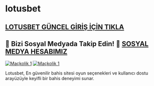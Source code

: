 # lotusbet
## <a href="https://bit.ly/LotusBahis">LOTUSBET GÜNCEL GİRİŞ İÇİN TIKLA</a>

## 📲 **Bizi Sosyal Medyada Takip Edin!** 🔗 <a href="https://t.me/+ox-iK6syVQY2NTY0">SOSYAL MEDYA HESABIMIZ</a>
[![Maçkolik 1](https://github.com/user-attachments/assets/debb6d7f-522c-4db4-9e4b-d9174b7ef1b3)](https://bit.ly/LotusBahis)
[![Maçkolik 1](https://github.com/user-attachments/assets/b9f7411b-d638-4566-af0a-053b33befef8)](https://bit.ly/LotusBahis)

Lotusbet, En güvenilir bahis sitesi oyun seçenekleri ve kullanıcı dostu arayüzüyle keyifli bir bahis deneyimi sunar.
